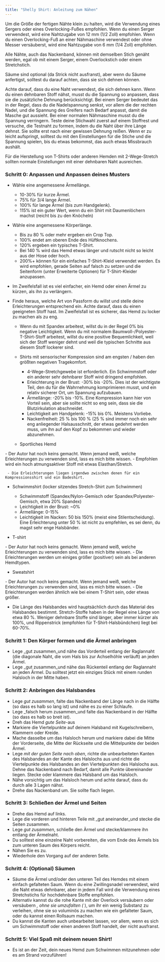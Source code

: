 ```yaml
---
title: "Shelly Shirt: Anleitung zum Nähen"
---
```


<Note>

Um die Größe der fertigen Nähte klein zu halten, wird die Verwendung eines Sergers oder eines Overlocking-Fußes empfohlen. Wenn du einen Serger verwendest, wird eine Nahtzugabe von 12 mm (1/2 Zoll) empfohlen. Wenn du einen Overlocking-Fuß an einer Nähmaschine verwendest oder ohne Messer versäuberst, wird eine Nahtzugabe von 6 mm (1/4 Zoll) empfohlen.

Alle Nähte, auch das Nackenband, können mit demselben Stich genäht werden, egal ob mit einem Serger, einem Overlockstich oder einem Stretchstich.

Säume sind optional (da Strick nicht ausfranst), aber wenn du Säume anfertigst, solltest du darauf achten, dass sie sich dehnen können.

Achte darauf, dass du eine Naht verwendest, die sich dehnen kann. Wenn du einen dehnbaren Stoff nähst, musst du die Spannung so anpassen, dass sie die zusätzliche Dehnung berücksichtigt. Bei einem Serger bedeutet das in der Regel, dass du die Nadelspannung senkst, vor allem die der rechten Nadel, und die Spannung des Greifers nach Bedarf anpasst, damit die Masche gut aussieht. Bei einer normalen Nähmaschine musst du die Spannung verringern. Teste deine Stichwahl zuerst auf einem Stoffrest und versuche, die Testnaht zu formen, indem du die Naht über ihre Länge dehnst. Sie sollte erst nach einer gewissen Dehnung reißen. Wenn er zu leicht aufspringt, solltest du mit den Einstellungen für die Stiche und die Spannung spielen, bis du etwas bekommst, das auch etwas Missbrauch aushält.

Für die Herstellung von T-Shirts oder anderen Hemden mit 2-Wege-Stretch sollten normale Einstellungen mit einer dehnbaren Naht ausreichen.

</Note>

### Schritt 0: Anpassen und Anpassen deines Musters

 - Wähle eine angemessene Ärmellänge.
   - 10-30% für kurze Ärmel.
   - 75% für 3/4 lange Ärmel.
   - 100% für lange Ärmel (bis zum Handgelenk).
   - 115% ist ein guter Wert, wenn du ein Shirt mit Daumenlöchern machst (reicht bis zu den Knöcheln)

 - Wähle eine angemessene Körperlänge.
   - Bis zu 80 % oder mehr ergeben ein Crop Top.
   - 100% endet am oberen Ende des Hüftknochens.
   - 120% ergeben ein typisches T-Shirt.
   - Bei 140 % wird das Hemd etwas länger und rutscht nicht so leicht aus der Hose oder hoch.
   - 200%+ können für ein einfaches T-Shirt-Kleid verwendet werden. Es wird empfohlen, gerade Seiten auf falsch zu setzen und die Seitenform (unter Erweiterte Optionen) für T-Shirt-Kleider anzupassen.
 - Im Zweifelsfall ist es viel einfacher, ein Hemd oder einen Ärmel zu kürzen, als ihn zu verlängern.

 - Finde heraus, welche Art von Passform du willst und stelle deine Erleichterungen entsprechend ein. Achte darauf, dass du einen geeigneten Stoff hast. Im Zweifelsfall ist es sicherer, das Hemd zu locker zu machen als zu eng.
   - Wenn du mit Spandex arbeitest, willst du in der Regel 0% bis negative Leichtigkeit. Wenn du mit normalem Baumwoll-/Polyester-T-Shirt-Stoff arbeitest, willst du eine positive Bequemlichkeit, weil sich der Stoff weniger dehnt und weil die typischen Schnitte aus diesem Stoff lockerer sind.
   - Shirts mit sensorischer Kompression sind am engsten / haben den größten negativen Tragekomfort.
     - 4-Wege-Stretchgewebe ist erforderlich. Ein Schwimmstoff oder ein anderer sehr dehnbarer Stoff wird dringend empfohlen.
     - Erleichterung in der Brust: -30% bis -20%. Dies ist der wichtigste Teil, den du für die Wahrnehmung komprimieren musst, und ein relativ sicherer Ort, um Spannung aufzubauen.
     - Ärmellänge: -20% bis -10%. Eine Kompression kann hier von Vorteil sein, aber sie sollte nicht so eng sein, dass sie die Blutzirkulation abschneidet.
     - Leichtigkeit am Handgelenk: -15% bis 0%. Meistens Vorliebe.
     - Nackenfreiheit: 25 % bis 100 % (25 % sind immer noch ein sehr eng anliegender Halsausschnitt, der etwas gedehnt werden muss, um ihn auf den Kopf zu bekommen und wieder abzunehmen.

   - Sportliches Hemd

<Fixme>
     - Der Autor hat noch keins gemacht. Wenn jemand weiß, welche Erleichterungen zu verwenden sind, lass es mich bitte wissen.
       - Empfohlen wird ein hoch atmungsaktiver Stoff mit etwas Elasthan/Stretch.
</Fixme>

     - Die Erleichterungen liegen irgendwo zwischen denen für ein Kompressionsshirt und ein Badeshirt.

   - Schwimmshirt (locker sitzendes Stretch-Shirt zum Schwimmen)
     - Schwimmstoff (Spandex/Nylon-Gemisch oder Spandex/Polyester-Gemisch, etwa 20% Spandex)
     - Leichtigkeit in der Brust: ~0%
     - Ärmellänge: 0-15%
     - Leichtigkeit im Nacken: 50 bis 150% (meist eine Stilentscheidung). Eine Erleichterung unter 50 % ist nicht zu empfehlen, es sei denn, du magst sehr enge Halsbänder.

   - T-shirt
<Fixme>
     - Der Autor hat noch keins gemacht. Wenn jemand weiß, welche Erleichterungen zu verwenden sind, lass es mich bitte wissen.
       - Die Erleichterungen werden um einiges größer (positiver) sein als bei anderen Hemdtypen.
</Fixme>

   - Sweatshirt
<Fixme>
     - Der Autor hat noch keins gemacht. Wenn jemand weiß, welche Erleichterungen zu verwenden sind, lass es mich bitte wissen.
       - Die Erleichterungen werden ähnlich wie bei einem T-Shirt sein, oder etwas größer.
</Fixme>

 - Die Länge des Halsbandes wird hauptsächlich durch das Material des Halsbandes bestimmt. Stretch-Stoffe haben in der Regel eine Länge von etwa 80 %. Weniger dehnbare Stoffe sind länger, aber immer kürzer als 100%, und Rippenstrick (empfohlen für T-Shirt-Halsbündchen) liegt bei 60-70%.

### Schritt 1: Den Körper formen und die Ärmel anbringen

- Lege _gut zusammen_und nähe das Vorderteil entlang der Raglannaht (die diagonale Naht, die vom Hals bis zur Achselhöhle verläuft) an jeden Ärmel.
- Lege _gut zusammen_und nähe das Rückenteil entlang der Raglannaht an jeden Ärmel. Du solltest jetzt ein einziges Stück mit einem runden Halsloch in der Mitte haben.

### Schritt 2: Anbringen des Halsbandes

- Lege _gut zusammen_, falte das Nackenband der Länge nach in die Hälfte (so dass es halb so lang ist) und nähe es zu einer Schlaufe.
- Lege _falsch herum zusammen_und falte das Nackenband in der Hälfte (so dass es halb so breit ist).
- Dreh das Hemd _gute Seite_-aus
- Markiere die Viertelpunkte auf deinem Halsband mit Kugelschreibern, Klammern oder Kreide.
- Mache dasselbe um das Halsloch herum und markiere dabei die Mitte der Vorderseite, die Mitte der Rückseite und die Mittelpunkte der beiden Ärmel.
- Lege _mit der guten Seite nach oben_, richte die unbearbeiteten Kanten des Halsbandes an der Kante des Halslochs aus und richte die Viertelpunkte des Halsbandes an den Viertelpunkten des Halslochs aus. Dehne das Nackenband nach Bedarf, damit alle Punkte übereinander liegen. Stecke oder klammere das Halsband um das Halsloch.
 - Nähe vorsichtig um das Halsloch herum und achte darauf, dass du durch alle 3 Lagen nähst.
 - Drehe das Nackenband um. Sie sollte flach liegen.

### Schritt 3: Schließen der Ärmel und Seiten

- Drehe das Hemd auf links.
- Lege die vorderen und hinteren Teile mit _gut aneinander_und stecke die Seiten zusammen.
- Lege _gut zusammen_, schließe den Ärmel und stecke/klammere ihn entlang der Ärmelnaht.
- Du solltest eine einzelne Naht vorbereiten, die vom Ende des Ärmels bis zum unteren Saum des Körpers reicht.
- Nähen Sie es zu.
- Wiederhole den Vorgang auf der anderen Seite.

### Schritt 4: (Optional) Säumen

- Säume die Ärmel und/oder den unteren Teil des Hemdes mit einem einfach gefalteten Saum. Wenn du eine Zwillingsnadel verwendest, wird die Naht etwas dehnbarer, aber in jedem Fall wird die Verwendung eines Stretchstichs für hochdehnbare Stoffe empfohlen.
- Alternativ kannst du die rohe Kante mit der Overlock versäubern oder versäubern _, ohne sie umzufalten (_ ), um ihr ein wenig Substanz zu verleihen, ohne sie so voluminös zu machen wie ein gefalteter Saum, oder du kannst einen Rollsaum machen.
- Du kannst die Kanten auch unbearbeitet lassen, vor allem, wenn es sich um Schwimmstoff oder einen anderen Stoff handelt, der nicht ausfranst.

### Schritt 5: Viel Spaß mit deinem neuen Shirt!

- Es ist an der Zeit, dein neues Hemd zum Schwimmen mitzunehmen oder es am Strand vorzuführen!